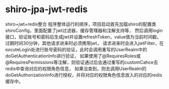 # shiro-jpa-jwt-redis
shiro+jwt+redis整合
程序整体运行的顺序，项目启动首先加载shiro的配置类shiroConfig，里面配置了jwt过滤器，缓存管理器和注解支持等，
然后调用login接口，验证账号和密码后生成jwt并设置refreshToken，value值为当前时间戳，过期时间30分钟，其他请求进来时必须携带jwt，
请求进来时会进入jwtFilter，在excuteLogin处进行账号密码的验证，此时会调用重写的UserRealm中的doGetAuthenticationInfo进行验证，
如果使用了@RequiresRoles或@RequiresPermissions等注解，则验证通过后会通过重写的customCahce去redis中查询对应的权限角色信息，
如果没查到，则去调用UserRealm的doGetAuthorizationInfo进行授权，并将对应的权限角色信息放入的对应的redis缓存中。

